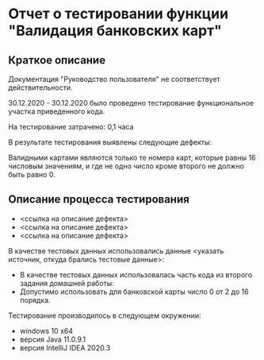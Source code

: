 # Отчет о тестировании функции "Валидация банковских карт"

## Краткое описание
Документация "Руководство пользователя" не соответствует действительности.


30.12.2020 - 30.12.2020 было проведено тестирование функциональное участка приведенного кода.

На тестирование затрачено: 0,1 часа

В результате тестирования выявлены следующие дефекты:

Валидными картами являются только те номера карт, которые равны 16 числовым значениям, и где не одно число кроме второго не должно быть равно 0.

## Описание процесса тестирования
* <ссылка на описание дефекта>
* <ссылка на описание дефекта>
* <ссылка на описание дефекта>



В качестве тестовых данных использовались данные <указать источник, откуда брались тестовые данные>:
* В качестве тестовых данных использовалась часть кода из второго задания домашней работы:
* Допустимо использовать для банковской карты число 0 от 2 до 16 порядка.

Тестирование производилось в следующем окружении:
* windows 10 x64
* версия Java 11.0.9.1
* версия IntelliJ IDEA 2020.3
